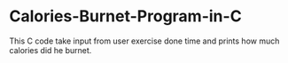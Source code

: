 # Calories-Burnet-Program-in-C
This C code take input from user exercise done time and prints how much calories did he burnet. 
